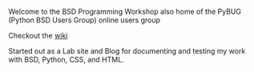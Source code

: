 Welcome to the BSD Programming Workshop also home of the PyBUG (Python BSD Users Group) online users group

Checkout the [wiki](https://github.com/possnfiffer/bsd-pw/wiki)

Started out as a Lab site and Blog for documenting and testing my work with BSD, Python, CSS, and HTML.
